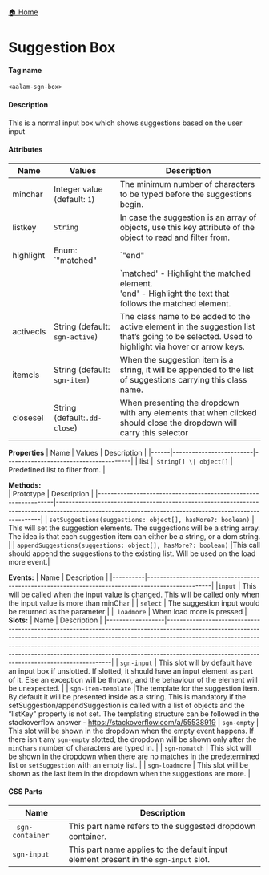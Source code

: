 [🏠 Home](https://github.com/Akilanan/aalam-wc/tree/master)
# Suggestion Box
#### Tag name
`<aalam-sgn-box>`
#### Description
This is a normal input box which shows suggestions based on the user input
#### Attributes
| Name       | Values                            | Description                                                                                                                                      |
|------------|-----------------------------------|--------------------------------------------------------------------------------------------------------------------------------------------------|
| minchar    | Integer value (default: `1`)        | The minimum number of characters to be typed before the suggestions begin.                                                                       |
| listkey    | `String`                            | In case the suggestion is an array of objects, use this key attribute of the object to read and filter from.                                     |
| highlight  | Enum: `"matched" | `"end"      | How to highlight each of the suggestion items. The matched part will be placed in an isolated span tag with a class `.sgn-highlight'.           |
|            |                                   | `matched' - Highlight the matched element.<br>'end' - Highlight the text that follows the matched element.                                       |
| activecls  | String (default: `sgn-active`)    | The class name to be added to the active element in the suggestion list that’s going to be selected. Used to highlight via hover or arrow keys. |
| itemcls    | String (default: `sgn-item`)      | When the suggestion item is a string, it will be appended to the list of suggestions carrying this class name.                                   |
|closesel|String (default:`.dd-close`)|When presenting the dropdown with any elements that when clicked should close the dropdown will carry this selector|

**Properties**
| Name | Values                  | Description                           |
|------|-------------------------|---------------------------------------|
| list |` String[] \| object[]`    | Predefined list to filter from.       |



 **Methods:**                                                                                                                         
   | Prototype                                                      | Description                                                                                                                                           |
|----------------------------------------------------------------|-------------------------------------------------------------------------------------------------------------------------------------------------------|
| `setSuggestions(suggestions: object[], hasMore?: boolean)`    | This will set the suggestion elements. The suggestions will be a string array. The idea is that each suggestion item can either be a string, or a dom string.                |
| `appendSuggestions(suggestions: object[], hasMore?: boolean)`  |This call should append the suggestions to the existing list. Will be used on the load more event.|                                                                   
                                                                                                                                      
**Events:**
| Name     | Description                                                                                      |
|----------|--------------------------------------------------------------------------------------------------|
|` input `   | This will be called when the input value is changed. This will be called only when the input value is more than minChar       |
| `select`   | The suggestion input would be returned as the parameter        |
|` loadmore` | When load more is pressed                                         |
**Slots:**
| Name             | Description                                                                                                                                                                                                                                                                                                                                                                         |
|------------------|-------------------------------------------------------------------------------------------------------------------------------------------------------------------------------------------------------------------------------------------------------------------------------------------------------------------------------------------------------------------------------------|
| `sgn-input`      | This slot will by default have an input box if unslotted. If slotted, it should have an input element as part of it. Else an exception will be thrown, and the behaviour of the element will be unexpected.                                                                                                                                                                        |
| `sgn-item-template` |The template for the suggestion item. By default it will be presented inside as a string. This is mandatory if the setSuggestion/appendSuggestion is called with a list of objects and the “listKey" property is not set. The templating structure can be followed in the stackoverflow answer - https://stackoverflow.com/a/55538919
| `sgn-empty`      | This slot will be shown in the dropdown when the empty event happens. If there isn't any `sgn-empty` slotted, the dropdown will be shown only after the `minChars` number of characters are typed in.                                                                                                                                                                              |
| `sgn-nomatch`    | This slot will be shown in the dropdown when there are no matches in the predetermined list or `setSuggestion` with an empty list.                                                                                                                                                                                                                                                 |
| `sgn-loadmore`   | This slot will be shown as the last item in the dropdown when the suggestions are more.                                                                                                                                                                                                                                                                                             |
#### CSS Parts
| Name           | Description                                                                                         |
|----------------|-----------------------------------------------------------------------------------------------------|
|` sgn-container`| This part name refers to the suggested dropdown container.                                          |
| `sgn-input`    | This part name applies to the default input element present in the `sgn-input` slot.               |

